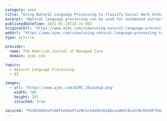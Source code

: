 ```yaml
---
category: news
title: "Using Natural Language Processing to Classify Social Work Interventions"
excerpt: "Natural language processing can be used for automated extraction of social work interventions from electronic health records, thereby supporting social work staffing and resource allocation decisions."
publishedDateTime: 2021-01-20T16:31:00Z
originalUrl: "https://www.ajmc.com/view/using-natural-language-processing-to-classify-social-work-interventions"
webUrl: "https://www.ajmc.com/view/using-natural-language-processing-to-classify-social-work-interventions"
type: article

provider:
  name: The American Journal of Managed Care
  domain: ajmc.com

topics:
  - Natural Language Processing
  - AI

images:
  - url: "https://www.ajmc.com/AJMC_25Lockup.png"
    width: 768
    height: 281
    isCached: true

secured: "Ps2Nt8GbhxFnQ6Fke94eXTo2N+SchdxDU+Di6QcazWHXl0zxCFB/01h6FfGVA5C2L9d7M76j7fcX33086sw+oMwby3LOgt+xRN2c6V4adUQvTKElF4WOXTTRae/eQxVRF7g93Q01p+npImXP8cjXCmCO7VWMrOMskc3+NQXkd47BKlOAii3TjBLmG3FDQj8v7z5/s8t79j8ZE35NyK9Ddd8nFIpDZX6aMYRs2GSrbD8usHJgbyGdt9xib21PXidFcnM5a8JUG8l3q7M4S/0bUT5hKD1Q5QxLfKVLRWhJcrfhI3b4X4rFLAnpkcR85RM1RP5eafqEeCMKUIOSOMajslJqJAGY7Wh7xgeBjPZcrs0=;DXIVG4TeDM2k/KVDnqXTzw=="
---
```


